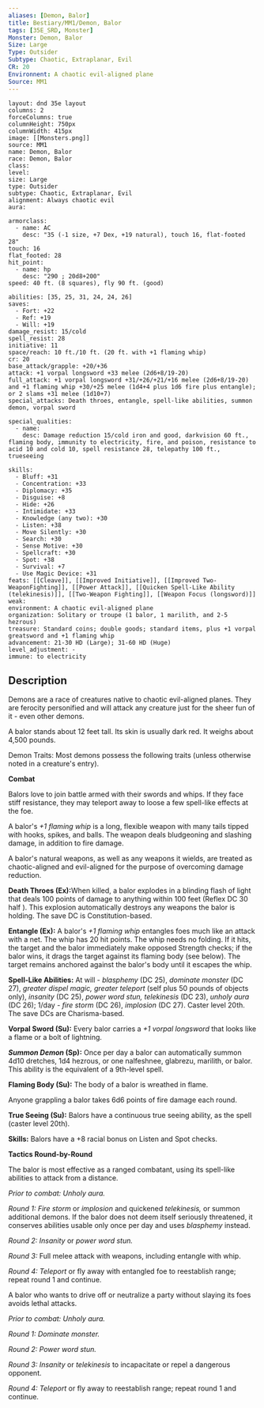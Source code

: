 ```yaml
---
aliases: [Demon, Balor]
title: Bestiary/MM1/Demon, Balor
tags: [35E_SRD, Monster]
Monster: Demon, Balor
Size: Large
Type: Outsider
Subtype: Chaotic, Extraplanar, Evil
CR: 20
Environnent: A chaotic evil-aligned plane
Source: MM1
---
```


```statblock
layout: dnd 35e layout
columns: 2
forceColumns: true
columnHeight: 750px
columnWidth: 415px
image: [[Monsters.png]]
source: MM1
name: Demon, Balor
race: Demon, Balor
class: 
level: 
size: Large
type: Outsider
subtype: Chaotic, Extraplanar, Evil
alignment: Always chaotic evil
aura: 

armorclass:
  - name: AC
    desc: "35 (-1 size, +7 Dex, +19 natural), touch 16, flat-footed 28"
touch: 16
flat_footed: 28
hit_point:
  - name: hp
    desc: "290 ; 20d8+200"
speed: 40 ft. (8 squares), fly 90 ft. (good)

abilities: [35, 25, 31, 24, 24, 26]
saves:
  - Fort: +22
  - Ref: +19
  - Will: +19
damage_resist: 15/cold
spell_resist: 28
initiative: 11
space/reach: 10 ft./10 ft. (20 ft. with +1 flaming whip)
cr: 20
base_attack/grapple: +20/+36
attack: +1 vorpal longsword +33 melee (2d6+8/19-20)
full_attack: +1 vorpal longsword +31/+26/+21/+16 melee (2d6+8/19-20) and +1 flaming whip +30/+25 melee (1d4+4 plus 1d6 fire plus entangle); or 2 slams +31 melee (1d10+7)
special_attacks: Death throes, entangle, spell-like abilities, summon demon, vorpal sword

special_qualities:
  - name: 
    desc: Damage reduction 15/cold iron and good, darkvision 60 ft., flaming body, immunity to electricity, fire, and poison, resistance to acid 10 and cold 10, spell resistance 28, telepathy 100 ft., trueseeing

skills:
  - Bluff: +31
  - Concentration: +33
  - Diplomacy: +35
  - Disguise: +8
  - Hide: +26
  - Intimidate: +33
  - Knowledge (any two): +30
  - Listen: +38
  - Move Silently: +30
  - Search: +30
  - Sense Motive: +30
  - Spellcraft: +30
  - Spot: +38
  - Survival: +7
  - Use Magic Device: +31
feats: [[Cleave]], [[Improved Initiative]], [[Improved Two-WeaponFighting]], [[Power Attack]], [[Quicken Spell-Like Ability (telekinesis)]], [[Two-Weapon Fighting]], [[Weapon Focus (longsword)]]
weak: 
environment: A chaotic evil-aligned plane
organization: Solitary or troupe (1 balor, 1 marilith, and 2-5 hezrous)
treasure: Standard coins; double goods; standard items, plus +1 vorpal greatsword and +1 flaming whip
advancement: 21-30 HD (Large); 31-60 HD (Huge)
level_adjustment: -
immune: to electricity
```

## Description

<p>Demons are a race of creatures native to chaotic evil-aligned planes. They are ferocity personified and will attack any creature just for the sheer fun of it - even other demons.</p>
<p>A balor stands about 12 feet tall. Its skin is usually dark red. It weighs about 4,500 pounds.</p>
<p>Demon Traits: Most demons possess the following traits (unless otherwise noted in a creature's entry).</p>
<p>
            <b>Combat</b>
          </p>
<p>Balors love to join battle armed with their swords and whips. If they face stiff resistance, they may teleport away to loose a few spell-like effects at the foe.</p>
<p>A balor's <i>+1 flaming whip</i> is a long, flexible weapon with many tails tipped with hooks, spikes, and balls. The weapon deals bludgeoning and slashing damage, in addition to fire damage.</p>
<p>A balor's natural weapons, as well as any weapons it wields, are treated as chaotic-aligned and evil-aligned for the purpose of overcoming damage reduction.</p>
<p>
            <b>Death Throes (Ex):</b>When killed, a balor explodes in a blinding flash of light that deals 100 points of damage to anything within 100 feet (Reflex DC 30 half ). This explosion automatically destroys any weapons the balor is holding. The save DC is Constitution-based.</p>
<p>
            <b>Entangle (Ex):</b> A balor's <i>+1 flaming whip</i> entangles foes much like an attack with a net. The whip has 20 hit points. The whip needs no folding. If it hits, the target and the balor immediately make opposed Strength checks; if the balor wins, it drags the target against its flaming body (see below). The target remains anchored against the balor's body until it escapes the whip.</p>
<p>
            <b>Spell-Like Abilities:</b> At will -  <i>blasphemy</i> (DC 25), <i>dominate monster</i> (DC 27), <i>greater dispel magic, greater teleport</i> (self plus 50 pounds of objects only), <i>insanity</i> (DC 25), <i>power word stun, telekinesis</i> (DC 23), <i>unholy aura</i> (DC 26); 1/day - <i>fire storm</i> (DC 26), <i>implosion</i> (DC 27). Caster level 20th. The save DCs are Charisma-based.</p>
<p>
            <b>Vorpal Sword (Su):</b> Every balor carries a <i>+1 vorpal longsword</i> that looks like a flame or a bolt of lightning.</p>
<p>
            <b>
              <i>Summon Demon</i> (Sp):</b> Once per day a balor can automatically summon 4d10 dretches, 1d4 hezrous, or one nalfeshnee, glabrezu, marilith, or balor. This ability is the equivalent of a 9th-level spell.</p>
<p>
            <b>Flaming Body (Su):</b> The body of a balor is wreathed in flame.</p>
<p>Anyone grappling a balor takes 6d6 points of fire damage each round.</p>
<p>
            <b>True Seeing (Su):</b> Balors have a continuous true seeing ability, as the spell (caster level 20th).</p>
<p>
            <b>Skills:</b> Balors have a +8 racial bonus on Listen and Spot checks.</p>
<p>
            <b>Tactics Round-by-Round</b>
          </p>
<p>The balor is most effective as a ranged combatant, using its spell-like abilities to attack from a distance.</p>
<p>
            <i>Prior to combat: Unholy aura.</i>
          </p>
<p>
            <i>Round 1: Fire storm</i> or <i>implosion</i> and quickened <i>telekinesis,</i> or summon additional demons. If the balor does not deem itself seriously threatened, it conserves abilities usable only once per day and uses <i>blasphemy</i> instead.</p>
<p>
            <i>Round 2: Insanity</i> or <i>power word stun.</i></p>
<p>
            <i>Round 3:</i> Full melee attack with weapons, including entangle with whip.</p>
<p>
            <i>Round 4: Teleport</i> or fly away with entangled foe to reestablish range; repeat round 1 and continue.</p>
<p>A balor who wants to drive off or neutralize a party without slaying its foes avoids lethal attacks.</p>
<p>
            <i>Prior to combat: Unholy aura.</i>
          </p>
<p>
            <i>Round 1: Dominate monster.</i>
          </p>
<p>
            <i>Round 2: Power word stun.</i>
          </p>
<p>
            <i>Round 3: Insanity</i> or <i>telekinesis</i> to incapacitate or repel a dangerous opponent.</p>
<p>
            <i>Round 4: Teleport</i> or fly away to reestablish range; repeat round 1 and continue.</p>